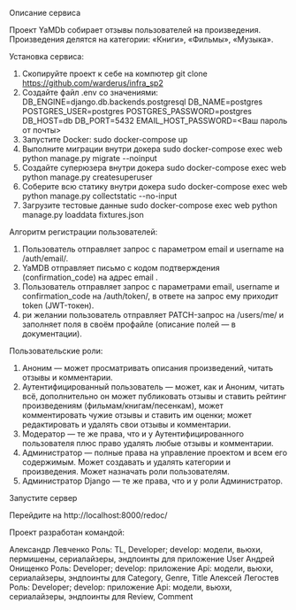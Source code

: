 Описание сервиса

Проект YaMDb собирает отзывы пользователей на произведения. Произведения делятся на категории: «Книги», «Фильмы», «Музыка».

Установка сервиса:

1) Скопируйте проект к себе на компютер git clone https://github.com/warderus/infra_sp2
2) Создайте файл .env со значениями: DB_ENGINE=django.db.backends.postgresql DB_NAME=postgres POSTGRES_USER=postgres POSTGRES_PASSWORD=postgres DB_HOST=db DB_PORT=5432 EMAIL_HOST_PASSWORD=<Ваш пароль от почты>
3) Запустите Docker: sudo docker-compose up
4) Выполните миграции внутри докера sudo docker-compose exec web python manage.py migrate --noinput
5) Создайте суперюзера внутри докера sudo docker-compose exec web python manage.py createsuperuser
6) Соберите всю статику внутри докера sudo docker-compose exec web python manage.py collectstatic --no-input
7) Загрузите тестовые данные sudo docker-compose exec web python manage.py loaddata fixtures.json

Алгоритм регистрации пользователей:

1) Пользователь отправляет запрос с параметром email и username на /auth/email/.
2) YaMDB отправляет письмо с кодом подтверждения (confirmation_code) на адрес email .
3) Пользователь отправляет запрос с параметрами email, username и confirmation_code на /auth/token/, в ответе на запрос ему приходит token (JWT-токен).
4) ри желании пользователь отправляет PATCH-запрос на /users/me/ и заполняет поля в своём профайле (описание полей — в документации).

Пользовательские роли:

1) Аноним — может просматривать описания произведений, читать отзывы и комментарии.
2) Аутентифицированный пользователь — может, как и Аноним, читать всё, дополнительно он может публиковать отзывы и ставить рейтинг произведениям (фильмам/книгам/песенкам), может комментировать чужие отзывы и ставить им оценки; может редактировать и удалять свои отзывы и комментарии.
3) Модератор — те же права, что и у Аутентифицированного пользователя плюс право удалять любые отзывы и комментарии.
4) Администратор — полные права на управление проектом и всем его содержимым. Может создавать и удалять категории и произведения. Может назначать роли пользователям.
5) Администратор Django — те же права, что и у роли Администратор.

Запустите сервер

Перейдите на http://localhost:8000/redoc/

Проект разработан командой:

Александр Левченко
Роль: TL, Developer; develop: модели, вьюхи, пермишены, сериалайзеры, эндпоинты для приложение User
Андрей Онищенко
Роль: Developer; develop: приложение Api: модели, вьюхи, сериалайзеры, эндпоинты для Category, Genre, Title
Алексей Легостев
Роль: Developer; develop: приложение Api: модели, вьюхи, сериалайзеры, эндпоинты для Review, Comment
